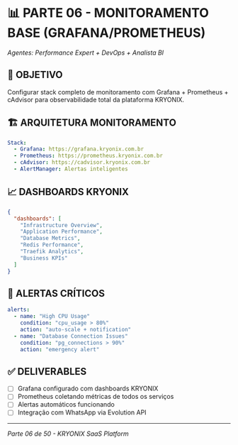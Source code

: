 # 📊 PARTE 06 - MONITORAMENTO BASE (GRAFANA/PROMETHEUS)
*Agentes: Performance Expert + DevOps + Analista BI*

## 🎯 OBJETIVO
Configurar stack completo de monitoramento com Grafana + Prometheus + cAdvisor para observabilidade total da plataforma KRYONIX.

## 🏗️ ARQUITETURA MONITORAMENTO
```yaml
Stack:
  - Grafana: https://grafana.kryonix.com.br
  - Prometheus: https://prometheus.kryonix.com.br  
  - cAdvisor: https://cadvisor.kryonix.com.br
  - AlertManager: Alertas inteligentes
```

## 📈 DASHBOARDS KRYONIX
```json
{
  "dashboards": [
    "Infrastructure Overview",
    "Application Performance", 
    "Database Metrics",
    "Redis Performance",
    "Traefik Analytics",
    "Business KPIs"
  ]
}
```

## 🚨 ALERTAS CRÍTICOS
```yaml
alerts:
  - name: "High CPU Usage"
    condition: "cpu_usage > 80%"
    action: "auto-scale + notification"
  - name: "Database Connection Issues"
    condition: "pg_connections > 90%"
    action: "emergency alert"
```

## ✅ DELIVERABLES
- [ ] Grafana configurado com dashboards KRYONIX
- [ ] Prometheus coletando métricas de todos os serviços
- [ ] Alertas automáticos funcionando
- [ ] Integração com WhatsApp via Evolution API

---
*Parte 06 de 50 - KRYONIX SaaS Platform*
